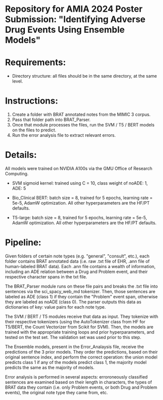 # Repository for AMIA 2024 Poster Submission: "Identifying Adverse Drug Events Using Ensemble Models"

# Requirements:
* Directory structure: all files should be in the same directory, at the same level.

# Instructions: 
1. Create a folder with BRAT annotated notes from the MIMIC 3 corpus.
2. Pass that folder path into BRAT_Parser.
3. Once that module processes the files, run the SVM / T5 / BERT models on the files to predict.
4. Run the error analysis file to extract relevant errors. 

# Details:
All models were trained on NVIDIA A100s via the GMU Office of Research Computing.
* SVM sigmoid kernel: trained using C = 10, class weight of noADE: 1, ADE: 5

* Bio_Clinical BERT: batch size = 8, trained for 5 epochs, learning rate = 5e-5, AdamW optimization. All other hyperparameters are the HF/PT defaults.
  
* T5-large: batch size = 8, trained for 5 epochs, learning rate = 5e-5, AdamW optimization. All other hyperparameters are the HF/PT defaults.

# Pipeline: 
Given folders of certain note types (e.g. "general", "consult", etc.), each folder contains BRAT annotated data (i.e. raw .txt file of EHR, .ann file of human-labeled BRAT data). Each .ann file contains a wealth of information, including an ADE relation between a Drug and Problem event, and their respective character spans in the txt file. 

The BRAT_Parser module runs on these file pairs and breaks the .txt file into sentences via the sci_spacy_web_md tokenizer. Then, those sentences are labeled as ADE (class 1) if they contain the "Problem" event span, otherwise they are labeled as noADE (class 0). The parser outputs this data as dictionaries of key: value pairs for each note type. 

The SVM / BERT / T5 modules receive that data as input. They tokenize with their respective tokenizers (using the AutoTokenizer class from HF for T5/BERT, the Count Vectorizer from Scikit for SVM). Then, the models are trained with the appropriate training loops and prior hyperparameters, and tested on the test set. The validation set was used prior to this step. 

The Ensemble models, present in the Error_Analaysis file, receive the predictions of the 3 prior models. They order the predictions, based on their original sentence index, and perform the correct operation: the union model predicts class 1 if any of the models predict class 1, the majority model predicts the same as the majority of models. 

Error analysis is performed in several aspects: erroroneously classified sentences are examined based on their length in characters, the types of BRAT data they contain (i.e. only Problem events, or both Drug and Problem events), the original note type they came from, etc. 
